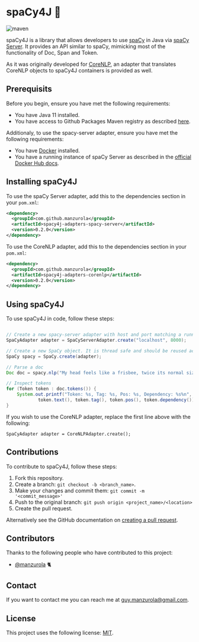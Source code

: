 # spaCy4J 🚀

![maven](https://github.com/manzurola/spacy-java/actions/workflows/maven.yml/badge.svg)

spaCy4J is a library that allows developers to use [spaCy](https://github.com/explosion/spaCy) in Java via [spaCy Server](https://github.com/neelkamath/spacy-server).
It provides an API similar to spaCy, mimicking most of the functionality of Doc, Span and Token.  

As it was originally developed for [CoreNLP](https://github.com/stanfordnlp/CoreNLP), an adapter that translates CoreNLP objects to spaCy4J
containers is provided as well.

## Prerequisits

Before you begin, ensure you have met the following requirements:

* You have Java 11 installed.
* You have access to Github Packages Maven registry as described [here](https://docs.github.com/en/packages/working-with-a-github-packages-registry/working-with-the-apache-maven-registry#authenticating-to-github-packages).

Additionaly, to use the spacy-server adapter, ensure you have met the following requirements:

* You have [Docker](https://docs.docker.com/get-docker/) installed.
* You have a running instance of spaCy Server as described in the [official Docker Hub docs](https://hub.docker.com/r/neelkamath/spacy-server).

## Installing spaCy4J

To use the spaCy Server adapter, add this to the dependencies section in your `pom.xml`:
```xml
<dependency>
  <groupId>com.github.manzurola</groupId>
  <artifactId>spacy4j-adapters-spacy-server</artifactId>
  <version>0.2.0</version>
</dependency>
```

To use the CoreNLP adapter, add this to the dependencies section in your `pom.xml`:
```xml
<dependency>
  <groupId>com.github.manzurola</groupId>
  <artifactId>spacy4j-adapters-corenlp</artifactId>
  <version>0.2.0</version>
</dependency>
```

## Using spaCy4J

To use spaCy4J in code, follow these steps:

```java

// Create a new spacy-server adapter with host and port matching a running instance of spacy-server
SpaCyAdapter adapter = SpaCyServerAdapter.create("localhost", 8000);

// Create a new SpaCy object. It is thread safe and should be reused across your app
SpaCy spacy = SpaCy.create(adapter);

// Parse a doc
Doc doc = spacy.nlp("My head feels like a frisbee, twice its normal size.");

// Inspect tokens
for (Token token : doc.tokens()) {
    System.out.printf("Token: %s, Tag: %s, Pos: %s, Dependency: %s%n", 
            token.text(), token.tag(), token.pos(), token.dependency());
}
```

If you wish to use the CoreNLP adapter, replace the first line above with the following:

```
SpaCyAdapter adapter = CoreNLPAdapter.create();
```

## Contributions

To contribute to spaCy4J, follow these steps:

1. Fork this repository.
2. Create a branch: `git checkout -b <branch_name>`.
3. Make your changes and commit them: `git commit -m '<commit_message>'`
4. Push to the original branch: `git push origin <project_name>/<location>`
5. Create the pull request.

Alternatively see the GitHub documentation on [creating a pull request](https://docs.github.com/en/github/collaborating-with-pull-requests/proposing-changes-to-your-work-with-pull-requests/creating-a-pull-request).

        
## Contributors
        
Thanks to the following people who have contributed to this project:
        
* [@manzurola](https://github.com/manzurola) 🐈        

## Contact

If you want to contact me you can reach me at [guy.manzurola@gmail.com](guy.manzurola@gmail.com).

## License
        
This project uses the following license: [MIT](https://github.com/LanguageToys/aligner/blob/555fd35e842feb8d899d7197a1965ea01bc74c95/LICENSE).
